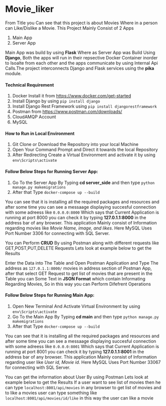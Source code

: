 # Movie_liker
From Title you Can see that this project is about Movies Where in a person can Like/Dislike a Movie.
This Project Mainly Consist of 2 Apps
1. Main App 
2. Server App

Main App was build by using **Flask** Where as Server App was Build Using **Django**, Both the apps will run in their repsective Docker Container inorder to Isoalte from each other and the apps communicate by using Internal Api Calls.The project interconnects Django and Flask services using the **pika** module.

#### Technical Requirement
1. Docker Install it from https://www.docker.com/get-started
2. Install Django by using  `pip install django`
3. Install Django Rest Framework using  `pip install djangorestframework`
4. Postman from https://www.postman.com/downloads/
5. CloudAMQP Account
6. MySQL
#### How to Run in Local Environment
1. Git Clone or Download the Repository into your local Machine
2. Open Your Command Prompt and Direct it towards the local Repository
3. After Redirecting Create a Virtual Environment and activate it by using `env\Scripts\activate`

#### Follow Below Steps for Running Server App:
1. Go To the Server App By Typing **cd server_side** and then type `python manage.py makemigrations`
2. After that Type `docker-compose up --build` 

You can see that it is installing all the required packages and resources and after some time you can see a messaage displaying succesful connection with some adreess like `0.0.0.0:8000` Which says that Current Application is running at port 8000 you can check it by typing **127.0.1.1:8000** in the address bar of any browser. This application Mainly consist of Information regarding movies like *Movie Name, image, and likes*. Here MySQL Uses Port Number 3306 for connecting with SQL Server.

You can Perform **CRUD** By using Postman along with different requests like GET,POST,PUT,DELETE Requests Lets look at example below to get the Results

Enter the Data into The Table and Open Postman Application and Type The address as `127.0.1.1:8000/` movies in address section of Postman App, after that select GET Request to get list of movies that are present in the Table you can Some Text in **JSON Format** which contain Informating Regarding Movies, So in this way you can Perform Difefrent Operations

#### Follow Below Steps for Running Main App:
1. Open New Terminal And Activate Virtual Environment by using `env\Scripts\activate`
2. Go To the Main App By Typing **cd main** and then type `python manage.py makemigrations`
3. After that Type `docker-compose up --build` 

You can see that it is installing all the required packages and resources and after some time you can see a messaage displaying succesful connection with some adreess like `0.0.0.0:8001` Which says that Current Application is running at port 8001 you can check it by typing **127.0.1.1:8001** in the address bar of any browser. This application Mainly consist of Information regarding user like *User id, Movie id*. Here MySQL Uses Port Number 33067 for connecting with SQL Server.

You can get the information about User By using Postman Lets look at example below to get the Results
If a user want to see list of movies then he can type `localhost:8001/api/movies` in any browser to get list of movies and to like a movies user can type something like 
`localhost:8001/api/movies/id/like` in this way the user can like a movie

